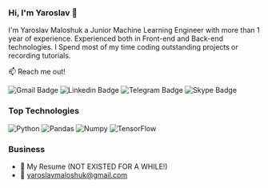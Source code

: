 ### Hi, I'm Yaroslav 👋

I'm Yaroslav Maloshuk a Junior Machine Learning Engineer with more than 1 year of experience. Experienced both in Front-end and Back-end technologies. I Spend most of my time coding outstanding projects or recording tutorials.

📫 Reach me out!

![Gmail Badge](https://img.shields.io/badge/Yaroslav%20Maloshuk-red?style=flat&logo=gmail&logoColor=white&link=mailto%3Ayaroslavmaloshuk%40gmail.com)
![Linkedin Badge](https://img.shields.io/badge/Yaroslav%20Maloshuk-blue?style=flat&logo=linkedin&logoColor=white&link=https%3A%2F%2Fwww.linkedin.com%2Fin%2Fyaroslav-maloshuk-867161225%2F)
![Telegram Badge]([https://img.shields.io/badge/Telegram-blue?style=for-the-badge&logo=telegram&logoColor=blue&labelColor=black&color=blue) 
![Skype Badge](https://img.shields.io/badge/Skype-blue?style=for-the-badge&logo=skype&logoColor=blue&labelColor=black&color=blue&link=live%3Amaloyarl)

### Top Technologies
![Python](https://img.shields.io/badge/Python-yellow?style=for-the-badge&logo=python&logoColor=white&labelColor=black&color=yellow)
![Pandas](https://img.shields.io/badge/Pandas-yellow?style=for-the-badge&logo=pandas&logoColor=%2308063b&labelColor=white&color=%2308063b)
![Numpy](https://img.shields.io/badge/Numpy-blue?style=for-the-badge&logo=numpy&logoColor=blue&labelColor=black&color=blue)
![TensorFlow](https://img.shields.io/badge/Tensorflow-orange?style=for-the-badge&logo=tensorflow&logoColor=orange&labelColor=black&color=orange)
### Business
- 📎 My Resume (NOT EXISTED FOR A WHILE!)
- 📧 yaroslavmaloshuk@gmail.com
  

